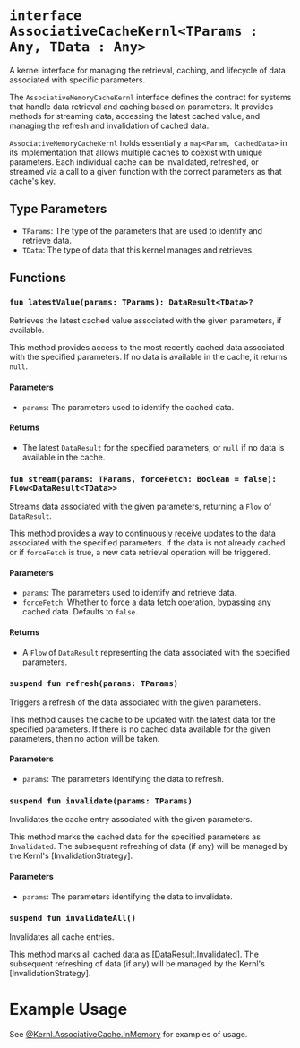 # `interface AssociativeCacheKernl<TParams : Any, TData : Any>`

A kernel interface for managing the retrieval, caching, and lifecycle of data associated with specific parameters.

The `AssociativeMemoryCacheKernl` interface defines the contract for systems that handle data retrieval and caching based on parameters. It provides methods for streaming data, accessing the latest cached value, and managing the refresh and invalidation of cached data.

`AssociativeMemoryCacheKernl` holds essentially a `map<Param, CachedData>` in its implementation that allows multiple caches to coexist with unique parameters. Each individual cache can be invalidated, refreshed, or streamed via a call to a given function with the correct parameters as that cache's key.

## Type Parameters

- `TParams`: The type of the parameters that are used to identify and retrieve data.
- `TData`: The type of data that this kernel manages and retrieves.

## Functions

### `fun latestValue(params: TParams): DataResult<TData>?`

Retrieves the latest cached value associated with the given parameters, if available.

This method provides access to the most recently cached data associated with the specified parameters. If no data is available in the cache, it returns `null`.

#### Parameters

- `params`: The parameters used to identify the cached data.

#### Returns

- The latest `DataResult` for the specified parameters, or `null` if no data is available in the cache.

### `fun stream(params: TParams, forceFetch: Boolean = false): Flow<DataResult<TData>>`

Streams data associated with the given parameters, returning a `Flow` of `DataResult`.

This method provides a way to continuously receive updates to the data associated with the specified parameters. If the data is not already cached or if `forceFetch` is true, a new data retrieval operation will be triggered.

#### Parameters

- `params`: The parameters used to identify and retrieve data.
- `forceFetch`: Whether to force a data fetch operation, bypassing any cached data. Defaults to `false`.

#### Returns

- A `Flow` of `DataResult` representing the data associated with the specified parameters.

### `suspend fun refresh(params: TParams)`

Triggers a refresh of the data associated with the given parameters.

This method causes the cache to be updated with the latest data for the specified parameters. If there is no cached data available for the given parameters, then no action will be taken.

#### Parameters

- `params`: The parameters identifying the data to refresh.

### `suspend fun invalidate(params: TParams)`

Invalidates the cache entry associated with the given parameters.

This method marks the cached data for the specified parameters as `Invalidated`. The subsequent refreshing of data (if any) will be managed by the Kernl's [InvalidationStrategy].

#### Parameters

- `params`: The parameters identifying the data to invalidate.

### `suspend fun invalidateAll()`

Invalidates all cache entries.

This method marks all cached data as [DataResult.Invalidated]. The subsequent refreshing of data (if any) will be managed by the Kernl's [InvalidationStrategy].

# Example Usage
See [@Kernl.AssociativeCache.InMemory](../annotations/ASSOCIATIVE_MEMORY_CACHE.md) for examples of usage.